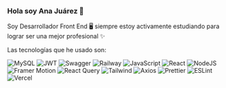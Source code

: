 ### Hola soy Ana Juárez 👋

Soy Desarrollador Front End 🖥 siempre estoy activamente estudiando para lograr ser una mejor profesional ✨

Las tecnologías que he usado son:

![MySQL](https://img.shields.io/badge/MySQL-%234ea94b.svg?style=for-the-badge&logo=MySQL&logoColor=000)
![JWT](https://img.shields.io/badge/JWT-blue.svg?style=for-the-badge&logo=JSONWebTokens&logoColor=%)
![Swagger](https://img.shields.io/badge/Swagger%20-0abf28.svg?&style=for-the-badge&logo=Swagger&logoColor=000)
![Railway](https://img.shields.io/badge/Railway%20-000.svg?&style=for-the-badge&logo=railway&logoColor=fff)
![JavaScript](https://img.shields.io/badge/JavaScript-%23323330.svg?style=for-the-badge&logo=Javascript&logoColor=%23F7DF1E)
![React](https://img.shields.io/badge/React-149eca?style=for-the-badge&logo=react&logoColor=fff)
![NodeJS](https://img.shields.io/badge/Node.js-6DA55F?style=for-the-badge&logo=Node.js&logoColor=white)
![Framer Motion](https://img.shields.io/badge/Framer_Motion-d2c?style=for-the-badge&logo=Framer_Motion&logoColor=fff)
![React Query](https://img.shields.io/badge/React_Query-149eca?style=for-the-badge&logo=react-query&logoColor=fff)
![Tailwind](https://img.shields.io/badge/Tailwind-%38BDF8.svg?style=for-the-badge)
![Axios](https://img.shields.io/badge/Axios-172B4D?style=for-the-badge&logo=Axios&logoColor=fff)
![Prettier](https://img.shields.io/badge/Prettier-crimson?style=for-the-badge&logo=Prettier&logoColor=fff)
![ESLint](https://img.shields.io/badge/ESLint-000?style=for-the-badge&logo=ESLint&logoColor=fff)
![Vercel](https://img.shields.io/badge/vercel%20-%23000000.svg?&style=for-the-badge&logo=vercel&logoColor=white)


<!--
**Layeska/Layeska** is a ✨ _special_ ✨ repository because its `README.md` (this file) appears on your GitHub profile.

Here are some ideas to get you started:

- 🔭 I’m currently working on ...
- 🌱 I’m currently learning ...
- 👯 I’m looking to collaborate on ...
- 🤔 I’m looking for help with ...
- 💬 Ask me about ...
- 📫 How to reach me: ...
- 😄 Pronouns: ...
- ⚡ Fun fact: ...
-->

